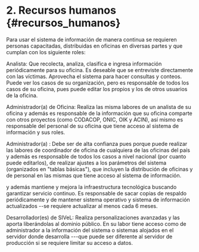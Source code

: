 # 2. Recursos humanos {#recursos_humanos}

Para usar el sistema de información de manera continua se requieren personas capacitadas, distribuidas en oficinas en diversas partes y que cumplan con los siguiente roles:

Analista: Que recolecta, analiza, clasifica e ingresa información periódicamente para su oficina. Es deseable que se entreviste directamente con las víctimas. Aprovecha el sistema para hacer consultas y conteos. Puede ver los casos de su organización, pero es responsable de todos los casos de su oficina, pues puede editar los propios y los de otros usuarios de la oficina.

Administrador(a) de Oficina: Realiza las misma labores de un analista de su oficina y además es responsable de la información que su oficina comparte con otros proyectos (como CODACOP, ONIC, OIK y ACIN), así mismo es responsable del personal de su oficina que tiene acceso al sistema de información y sus roles.

Administrador(a) : Debe ser de alta confianza pues porque puede realizar las labores de coordinador de oficina de cualquiera de las oficinas del país y además es responsable de todos los casos a nivel nacional (por cuanto puede editarlos), de realizar ajustes a los parámetros del sistema (organizados en "tablas básicas"), que incluyen la distribución de oficinas y de personal en las mismas que tiene acceso al sistema de información.

y además mantiene y mejora la infraestructura tecnológica buscando garantizar servicio continuo. Es responsable de sacar copias de respaldo periódicamente y de mantener sistema operativo y sistema de información actualizados --se requiere actualizar al menos cada 6 meses.

Desarrollador(es) de SIVeL: Realiza personalizaciones avanzadas y las aporta liberándolas al dominio público. En su labor tiene acceso como de administrador a la información del sistema o sistemas alojados en el servidor donde desarrolla ---que puede ser diferente al servidor de producción si se requiere limitar su acceso a datos.





